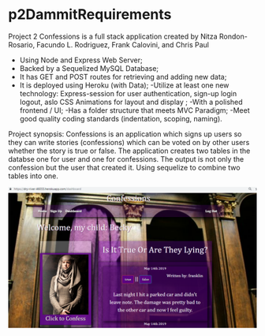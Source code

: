 # p2DammitRequirements

Project 2 Confessions is a full stack application created by Nitza Rondon-Rosario, Facundo L. Rodriguez, Frank Calovini, and Chris Paul


* Using Node and Express Web Server;
* Backed by a Sequelized MySQL Database;
* It has GET and POST routes for retrieving and adding new data;
* It is deployed using Heroku (with Data);
-Utilize at least one new technology: Express-session for user authentication, sign-up login logout, aslo CSS Animations for layout and display ;
-With a polished frontend / UI;
-Has a folder structure that meets MVC Paradigm;
-Meet good quality coding standards (indentation, scoping, naming).


Project synopsis:
Confessions is an application which signs up users so they can write stories (confessions) which can be voted on by other users whether the story is true or false. The application creates two tables in the databse one for user and one for confessions. The output is not only the confession but the user that created it. Using sequelize to combine two tables into one.

 ![concert data with input](public/assets/images/confessions.png)